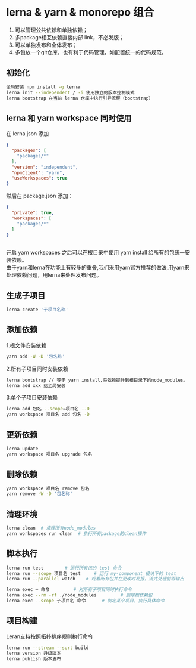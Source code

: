 
# lerna & yarn & monorepo 组合
1. 可以管理公共依赖和单独依赖；
2. 多package相互依赖直接内部 link，不必发版；
3. 可以单独发布和全体发布；
4. 多包放一个git仓库，也有利于代码管理，如配置统一的代码规范。
## 初始化
``` bash
全局安装 npm install -g lerna
lerna init --independent / -i 使用独立的版本控制模式
lerna bootstrap 在当前 lerna 仓库中执行引导流程（bootstrap）
```
## lerna 和 yarn workspace 同时使用
在 lerna.json 添加
``` json
{
  "packages": [
    "packages/*"
  ],
  "version": "independent",
  "npmClient": "yarn",
  "useWorkspaces": true
}
```
然后在 package.json 添加：
``` json
{
  "private": true,
  "workspaces": [
    "packages/*"
  ]
}
 
```
开启 yarn workspaces 之后可以在根目录中使用 yarn install 给所有的包统一安装依赖。  
由于yarn和lerna在功能上有较多的重叠,我们采用yarn官方推荐的做法,用yarn来处理依赖问题，用lerna来处理发布问题。


## 生成子项目
``` bash
lerna create '子项目名称'
```
## 添加依赖
1.根文件安装依赖
``` bash
yarn add -W -D '包名称'
```

2.所有子项目同时安装依赖
``` bash
lerna bootstrap // 等于 yarn install,将依赖提升到根目录下的node_modules。
lerna add xxx 给全局安装
```

3.单个子项目安装依赖
``` bash
lerna add 包名 --scope=项目名 --D
yarn workspace 项目名 add 包名 -D
```

## 更新依赖
``` bash
lerna update
yarn workspace 项目名 upgrade 包名
```
## 删除依赖
``` bash
yarn workspace 项目名 remove 包名
yarn remove -W -D '包名称'
```
## 清理环境
``` bash
lerna clean  # 清理所有node_modules
yarn workspaces run clean  # 执行所有package的clean操作
```
## 脚本执行
``` bash
lerna run test        # 运行所有包的 test 命令
lerna run --scope 项目名 test     # 运行 my-component 模块下的 test
lerna run --parallel watch    # 观看所有包并在更改时发报，流式处理前缀输出

lerna exec – 命令         # 对所有子项目同时执行命令
lerna exec --rm -rf ./node_modules         # 删除根依赖包
lerna exec --scope 子项目名 命令      # 制定某个项目，执行具体命令
```
## 项目构建
Leran支持按照拓扑排序规则执行命令
``` bash
lerna run --stream --sort build
lerna version 升级版本
lerna publish 版本发布
```